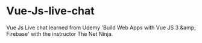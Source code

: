 # Vue-Js-live-chat
Vue Js Live chat learned from Udemy 'Build Web Apps with Vue JS 3 &amp;amp; Firebase' with the instructor The Net Ninja.
